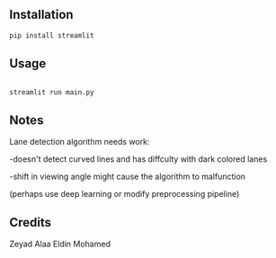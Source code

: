 
## Installation


```bash
pip install streamlit
```

## Usage

```bash

streamlit run main.py
```

## Notes
Lane detection algorithm needs work:


-doesn't detect curved lines and has diffculty with dark colored lanes


-shift in viewing angle might cause the algorithm to malfunction


(perhaps use deep learning or modify preprocessing pipeline)

## Credits
Zeyad Alaa Eldin Mohamed
